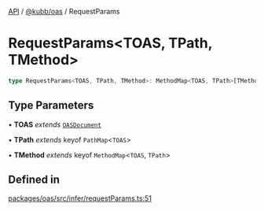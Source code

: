 [API](../../../packages.md) / [@kubb/oas](../index.md) / RequestParams

# RequestParams\<TOAS, TPath, TMethod\>

```ts
type RequestParams<TOAS, TPath, TMethod>: MethodMap<TOAS, TPath>[TMethod] extends Checks["RequestBodyJson"] ? MethodMap<TOAS, TPath>[TMethod]["requestBody"] extends Checks["Required"] ? object : object : MethodMap<TOAS, TPath>[TMethod] extends Checks["RequestBodyFormData"] ? MethodMap<TOAS, TPath>[TMethod]["requestBody"] extends Checks["Required"] ? object : object : MethodMap<TOAS, TPath>[TMethod] extends Checks["RequestBodyFormEncoded"] ? MethodMap<TOAS, TPath>[TMethod]["requestBody"] extends Checks["Required"] ? object : object : object & MethodMap<TOAS, TPath>[TMethod] extends Checks["Parameters"] ? ParamMap<MethodMap<TOAS, TPath>[TMethod]["parameters"]> : object & TPath extends Checks["PathBrackets"] ? object : object & TPath extends Checks["PathPattern"] ? object : object & SecurityParamsBySecurityRef<TOAS, MethodMap<TOAS, TPath>[TMethod]> & SecurityParamsBySecurityRef<TOAS, TOAS>;
```

## Type Parameters

• **TOAS** *extends* [`OASDocument`](../namespaces/OasTypes/type-aliases/OASDocument.md)

• **TPath** *extends* keyof `PathMap`\<`TOAS`\>

• **TMethod** *extends* keyof `MethodMap`\<`TOAS`, `TPath`\>

## Defined in

[packages/oas/src/infer/requestParams.ts:51](https://github.com/kubb-project/kubb/blob/41d5fcbd23d143293d72542efcb650e62fa3a210/packages/oas/src/infer/requestParams.ts#L51)
